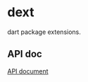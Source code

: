 # dext

dart package extensions.

## API doc

[API document](https://fluttercandies.github.io/dext/)
